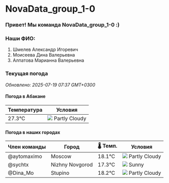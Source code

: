 # NovaData_group_1-0
### Привет! Мы команда NovaData_group_1-0 :)

### Наши ФИО:
1. Шмелев Александр Игоревич
2. Моисеева Дина Валерьевна
3. Алпатова Марианна Валерьевна

### Текущая погода
<!-- WEATHER:START -->
_Обновлено: 2025-07-19 07:37 GMT+0300_

#### Погода в Абакане

| Температура | Условия |
|-------------|----------|
| 27.3°C     | ![](https://cdn.weatherapi.com/weather/64x64/day/116.png) Partly Cloudy |

#### Погода в наших городах

| Член команды  | Город               | 🌡️ Темп.  | Условия          |
|---------------|---------------------|-----------|--------------------|
| @aytomaximo    | Moscow              |   18.1°C | ![](https://cdn.weatherapi.com/weather/64x64/day/116.png) Partly Cloudy |
| @sychtx        | Nizhny Novgorod     |   17.3°C | ![](https://cdn.weatherapi.com/weather/64x64/day/113.png) Sunny        |
| @Dina_Mo       | Stupino             |   18.2°C | ![](https://cdn.weatherapi.com/weather/64x64/day/116.png) Partly Cloudy |

<!-- WEATHER:END -->
